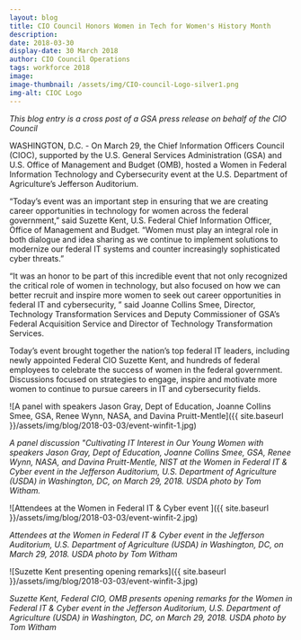 ```yaml
---
layout: blog
title: CIO Council Honors Women in Tech for Women's History Month
description:
date: 2018-03-30
display-date: 30 March 2018
author: CIO Council Operations
tags: workforce 2018
image:
image-thumbnail: /assets/img/CIO-council-Logo-silver1.png
img-alt: CIOC Logo
---
```

_This blog entry is a cross post of a GSA press release on behalf of the CIO Council_

WASHINGTON, D.C. - On March 29, the Chief Information Officers Council (CIOC), supported by the U.S. General Services Administration (GSA) and U.S. Office of Management and Budget (OMB), hosted a Women in Federal Information Technology and Cybersecurity event at the U.S. Department of Agriculture’s Jefferson Auditorium.

“Today’s event was an important step in ensuring that we are creating career opportunities in technology for women across the federal government,” said Suzette Kent, U.S. Federal Chief Information Officer, Office of Management and Budget. “Women must play an integral role in both dialogue and idea sharing as we continue to implement solutions to modernize our federal IT systems and counter increasingly sophisticated cyber threats.”

“It was an honor to be part of this incredible event that not only recognized the critical role of women in technology, but also focused on how we can better recruit and inspire more women to seek out career opportunities in federal IT and cybersecurity, ” said Joanne Collins Smee, Director, Technology Transformation Services and Deputy Commissioner of GSA’s Federal Acquisition Service and Director of Technology Transformation Services.

Today’s event brought together the nation’s top federal IT leaders, including newly appointed Federal CIO Suzette Kent, and hundreds of federal employees to celebrate the success of women in the federal government. Discussions focused on strategies to engage, inspire and motivate more women to continue to pursue careers in IT and cybersecurity fields.

![A panel with speakers Jason Gray, Dept of Education, Joanne Collins Smee, GSA, Renee Wynn, NASA, and Davina Pruitt-Mentle]({{ site.baseurl }}/assets/img/blog/2018-03-03/event-winfit-1.jpg)

_A panel discussion "Cultivating IT Interest in Our Young Women with speakers Jason Gray, Dept of Education, Joanne Collins Smee, GSA, Renee Wynn, NASA, and Davina Pruitt-Mentle, NIST at the Women in Federal IT & Cyber event in the Jefferson Auditorium, U.S. Department of Agriculture (USDA) in Washington, DC, on March 29, 2018. USDA photo by Tom Witham._

![Attendees at the Women in Federal IT & Cyber event ]({{ site.baseurl }}/assets/img/blog/2018-03-03/event-winfit-2.jpg)

_Attendees at the Women in Federal IT & Cyber event in the Jefferson Auditorium, U.S. Department of Agriculture (USDA) in Washington, DC, on March 29, 2018. USDA photo by Tom Witham_

![Suzette Kent presenting opening remarks]({{ site.baseurl }}/assets/img/blog/2018-03-03/event-winfit-3.jpg)

_Suzette Kent, Federal CIO, OMB presents opening remarks for the Women in Federal IT & Cyber event in the Jefferson Auditorium, U.S. Department of Agriculture (USDA) in Washington, DC, on March 29, 2018. USDA photo by Tom Witham_
